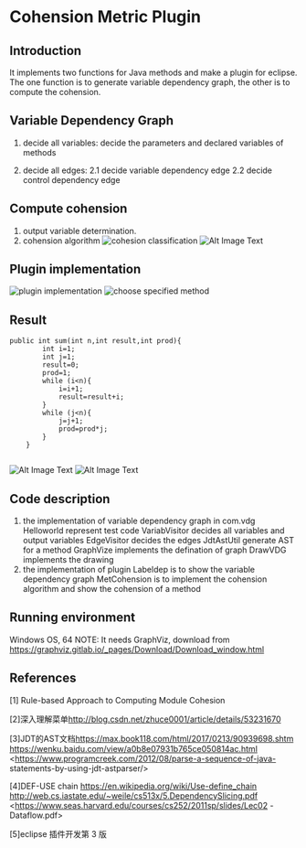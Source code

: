# Cohension Metric Plugin

## Introduction

It implements two functions for Java methods and make a plugin for eclipse. The one function is to generate variable dependency graph, the other is to compute the cohension.
## Variable Dependency Graph
1. decide all variables: decide the parameters and declared variables of methods
	
2. decide all edges:
	2.1 decide variable dependency edge
	2.2 decide control dependency edge
## Compute cohension
1. output variable determination. 
2. cohension algorithm
![cohesion classification](https://github.com/zjzh/Eclipse-plugin-about-Cohension-Metric-for-Java-Method/blob/master/png/cohension%20classification.png)
![Alt Image Text](https://github.com/zjzh/Eclipse-plugin-about-Cohension-Metric-for-Java-Method/blob/master/png/cohension%20algorithm.png "cohension algorithm")
## Plugin implementation
![plugin implementation](https://github.com/zjzh/Eclipse-plugin-about-Cohension-Metric-for-Java-Method/blob/master/png/plugin%20implementation.png "plugin implementation")
![choose specified method](https://github.com/zjzh/Eclipse-plugin-about-Cohension-Metric-for-Java-Method/blob/master/png/choose%20method.png "choose specified method")
## Result 

```
public int sum(int n,int result,int prod){
		int i=1;
		int j=1;
		result=0;
		prod=1;
		while (i<n){
			i=i+1;
			result=result+i;
		}
		while (j<n){
			j=j+1;
			prod=prod*j;
		}
	}
	
```
![Alt Image Text](https://github.com/zjzh/Eclipse-plugin-about-Cohension-Metric-for-Java-Method/blob/master/png/variable%20dependency.png "variable dependency")
![Alt Image Text](https://github.com/zjzh/Eclipse-plugin-about-Cohension-Metric-for-Java-Method/blob/master/png/cohension%20result.png "cohension result")
## Code description
1. the implementation of variable dependency graph in com.vdg
		Helloworld represent test code
		VariabVisitor decides all variables and output variables
		EdgeVisitor decides the edges
		JdtAstUtil generate AST for a method
		GraphVize implements the defination of graph
		DrawVDG implements the drawing
2. the implementation of plugin
		Labeldep is to show the variable dependency graph
		MetCohension is to implement the cohension algorithm and show the cohension of a method
		
## Running environment
Windows OS, 64
NOTE: It needs GraphViz, download from <https://graphviz.gitlab.io/_pages/Download/Download_window.html>

## References
[1] Rule-based Approach to Computing Module Cohesion 

[2]深入理解菜单<http://blog.csdn.net/zhuce0001/article/details/53231670>

[3]JDT的AST文档<https://max.book118.com/html/2017/0213/90939698.shtm> <https://wenku.baidu.com/view/a0b8e07931b765ce050814ac.html> <https://www.programcreek.com/2012/08/parse-a-sequence-of-java- statements-by-using-jdt-astparser/>

[4]DEF-USE chain
<https://en.wikipedia.org/wiki/Use-define_chain> <http://web.cs.iastate.edu/~weile/cs513x/5.DependencySlicing.pdf> <https://www.seas.harvard.edu/courses/cs252/2011sp/slides/Lec02 -Dataflow.pdf>

[5]eclipse 插件开发第 3 版
